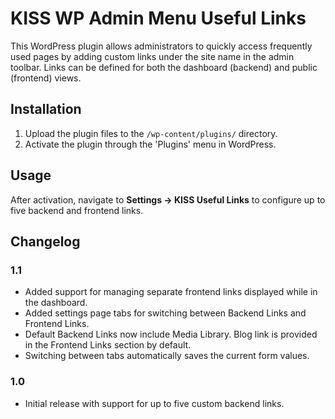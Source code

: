 # KISS WP Admin Menu Useful Links

This WordPress plugin allows administrators to quickly access frequently used pages by adding custom links under the site name in the admin toolbar. Links can be defined for both the dashboard (backend) and public (frontend) views.

## Installation
1. Upload the plugin files to the `/wp-content/plugins/` directory.
2. Activate the plugin through the 'Plugins' menu in WordPress.

## Usage
After activation, navigate to **Settings → KISS Useful Links** to configure up to five backend and frontend links.

## Changelog

### 1.1
- Added support for managing separate frontend links displayed while in the dashboard.
- Added settings page tabs for switching between Backend Links and Frontend Links.
- Default Backend Links now include Media Library. Blog link is provided in the Frontend Links section by default.
- Switching between tabs automatically saves the current form values.

### 1.0
- Initial release with support for up to five custom backend links.
